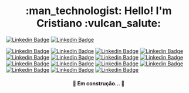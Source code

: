 

<h1 align="center"> 
	:man_technologist: Hello! I'm Cristiano :vulcan_salute:
</h1>  




[![Linkedin Badge](https://img.shields.io/badge/LinkedIn-0077B5?style=for-the-badge&logo=linkedin&logoColor=white&link=https://www.linkedin.com/in/prasempreweb/)](https://www.linkedin.com/in/prasempreweb/)
[![Linkedin Badge](https://img.shields.io/badge/GitHub-100000?style=for-the-badge&logo=github&logoColor=white&link=https://https://github.com/PraSempreWeb/)](https://github.com/PraSempreWeb/)  

[![Linkedin Badge](https://img.shields.io/badge/HTML-239120?style=for-the-badge&logo=html5&logoColor=white&link=https://www.w3.org/html/)](https://www.w3.org/html/) 
[![Linkedin Badge](https://img.shields.io/badge/CSS3-1572B6?style=for-the-badge&logo=css3&logoColor=white&link=https://www.w3schools.com/css/)](https://www.w3schools.com/css/)
[![Linkedin Badge](https://img.shields.io/badge/JavaScript-F7DF1E?style=for-the-badge&logo=javascript&logoColor=black&link=https://developer.mozilla.org/en-US/docs/Web/JavaScript/)](https://developer.mozilla.org/en-US/docs/Web/JavaScript/) 
[![Linkedin Badge](https://img.shields.io/badge/Markdown-000000?style=for-the-badge&logo=markdown&logoColor=white&link=https://www.markdownguide.org/basic-syntax//)](https://www.markdownguide.org/basic-syntax/) 
[![Linkedin Badge](https://img.shields.io/badge/Bootstrap-563D7C?style=for-the-badge&logo=bootstrap&logoColor=white&link=https://www.w3schools.com/bootstrap/bootstrap_ver.asp)](https://www.w3schools.com/bootstrap/bootstrap_ver.asp) 
[![Linkedin Badge](https://img.shields.io/badge/MySQL-00000F?style=for-the-badge&logo=mysql&logoColor=white&link=https://dev.mysql.com/doc//)](https://dev.mysql.com/doc//) 
[![Linkedin Badge](https://img.shields.io/badge/Microsoft_Excel-217346?style=for-the-badge&logo=microsoft-excel&logoColor=white&link=https://developer.microsoft.com/pt-br/excel/docs/)](https://developer.microsoft.com/pt-br/excel/docs/) 
[![Linkedin Badge](https://img.shields.io/badge/Visual_Studio_Code-0078D4?style=for-the-badge&logo=visual%20studio%20code&logoColor=white&link=https://code.visualstudio.com//)](https://code.visualstudio.com//) 
[![Linkedin Badge](https://img.shields.io/badge/Visual_Studio_2019-5C2D91?style=for-the-badge&logo=visual%20studio&logoColor=white&link=https://visualstudio.microsoft.com/pt-br/downloads//)](https://visualstudio.microsoft.com/pt-br/downloads//) 
[![Linkedin Badge](https://img.shields.io/badge/Git-F05032?style=for-the-badge&logo=git&logoColor=white&link=https://git-scm.com/doc/)](https://git-scm.com/doc/) 
[![Linkedin Badge](https://img.shields.io/badge/C%2B%2B-00599C?style=for-the-badge&logo=c%2B%2B&logoColor=white&link=https://www.w3schools.com/cpp/default.asp)](https://www.w3schools.com/cpp/default.asp) 
[![Linkedin Badge](https://img.shields.io/badge/C%23-239120?style=for-the-badge&logo=c-sharp&logoColor=white&link=https://www.w3schools.com/cs/default.asp)](https://www.w3schools.com/cs/default.asp)
[![Linkedin Badge](https://img.shields.io/badge/Java-ED8B00?style=for-the-badge&logo=java&logoColor=white&link=https://www.w3schools.com/java/default.asp)](https://www.w3schools.com/java/default.asp)
[![Linkedin Badge](https://img.shields.io/badge/PHP-777BB4?style=for-the-badge&logo=php&logoColor=white&link=https://www.w3schools.com/php/default.asp)](https://www.w3schools.com/php/default.asp)
[![Linkedin Badge](https://img.shields.io/badge/Ubuntu-E95420?style=for-the-badge&logo=ubuntu&logoColor=white&link=https://ubuntu.com/download/desktop)](https://ubuntu.com/download/desktop)


































<h4 align="center"> 
	🚧  Em construção...  🚧
</h4>
  

